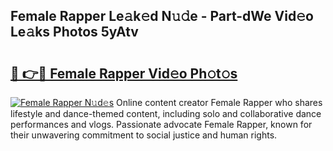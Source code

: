 ## Female Rapper Le𝚊k𝚎d N𝚞𝚍e - Part-dWe Vid𝚎o Le𝚊ks Photos 5yAtv

# <h2><a href="http://fbbzwsq.evod.top/?m=Female+Rapper">🔗 👉🔴 Female Rapper Vid𝚎o Ph𝚘t𝚘s</a></h2>

[![Female Rapper N𝚞d𝚎s](https://i.imgur.com/8V9OHl7.gif)](http://fbbzwsq.evod.top/?m=Female+Rapper)
Online content creator Female Rapper who shares lifestyle and dance-themed content, including solo and collaborative dance performances and vlogs. Passionate advocate Female Rapper, known for their unwavering commitment to social justice and human rights. 
